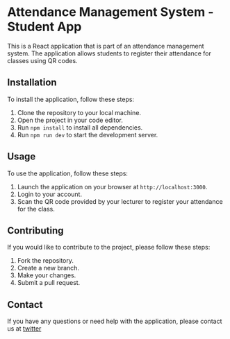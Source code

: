 # Attendance Management System - Student App

This is a React application that is part of an attendance management system. The application allows students to register their attendance for classes using QR codes.

## Installation

To install the application, follow these steps:

1. Clone the repository to your local machine.
2. Open the project in your code editor.
3. Run `npm install` to install all dependencies.
4. Run `npm run dev` to start the development server.

## Usage

To use the application, follow these steps:

1. Launch the application on your browser at `http://localhost:3000`.
2. Login to your account.
3. Scan the QR code provided by your lecturer to register your attendance for the class.

## Contributing

If you would like to contribute to the project, please follow these steps:

1. Fork the repository.
2. Create a new branch.
3. Make your changes.
4. Submit a pull request.

## Contact

If you have any questions or need help with the application, please contact us at [twitter](https//:twitter.com/eng_toyin)
